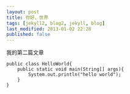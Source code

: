 ```yaml
---
layout: post
title: 你好，世界
tags: [jekyll2, blog2, jekyll, blog]
last_modified: 2013-01-02 22:28
published: false
---
```


我的第二篇文章

    public class HelloWorld{
        public static void main(String[] args){
            System.out.println("hello world");
        }
    }
